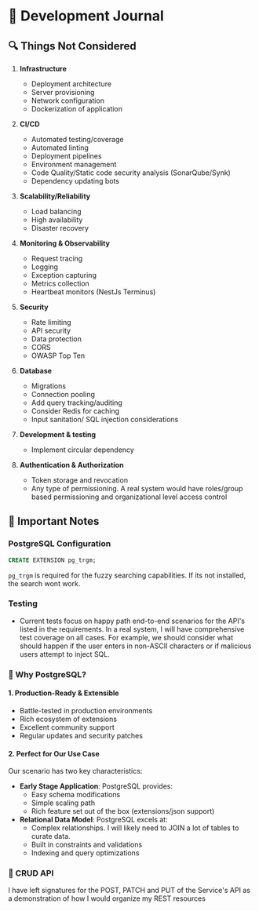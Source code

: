 # 📝 Development Journal

## 🔍 Things Not Considered

1. **Infrastructure**
   - Deployment architecture
   - Server provisioning
   - Network configuration
   - Dockerization of application

2. **CI/CD**
   - Automated testing/coverage
   - Automated linting
   - Deployment pipelines
   - Environment management
   - Code Quality/Static code security analysis (SonarQube/Synk)
   - Dependency updating bots

3. **Scalability/Reliability**
   - Load balancing
   - High availability
   - Disaster recovery

4. **Monitoring & Observability**
   - Request tracing
   - Logging
   - Exception capturing
   - Metrics collection
   - Heartbeat monitors (NestJs Terminus)

5. **Security**
   - Rate limiting
   - API security
   - Data protection
   - CORS
   - OWASP Top Ten

6. **Database**
   - Migrations
   - Connection pooling
   - Add query tracking/auditing
   - Consider Redis for caching
   - Input sanitation/ SQL injection considerations

7. **Development & testing**
   - Implement circular dependency

8. **Authentication & Authorization**
   - Token storage and revocation
   - Any type of permissioning. A real system would have roles/group based permissioning and organizational level access control

## 📌 Important Notes

### PostgreSQL Configuration
```sql
CREATE EXTENSION pg_trgm;
```
`pg_trgm` is required for the fuzzy searching capabilities. If its not installed, the search wont work.

### Testing
- Current tests focus on happy path end-to-end scenarios for the API's listed in the requirements.
In a real system, I will have comprehensive test coverage on all cases.
For example, we should consider what should happen if the user enters in non-ASCII characters or if malicious users attempt to inject SQL.

### 🐘 Why PostgreSQL?

#### 1. Production-Ready & Extensible
- Battle-tested in production environments
- Rich ecosystem of extensions
- Excellent community support
- Regular updates and security patches

#### 2. Perfect for Our Use Case
Our scenario has two key characteristics:
- **Early Stage Application**: PostgreSQL provides:
  - Easy schema modifications
  - Simple scaling path
  - Rich feature set out of the box (extensions/json support)
- **Relational Data Model**: PostgreSQL excels at:
  - Complex relationships. I will likely need to JOIN a lot of tables to curate data.
  - Built in constraints and validations
  - Indexing and query optimizations


### 🐘 CRUD API
I have left signatures for the POST, PATCH and PUT of the Service's API as a demonstration of how I would organize my REST resources
